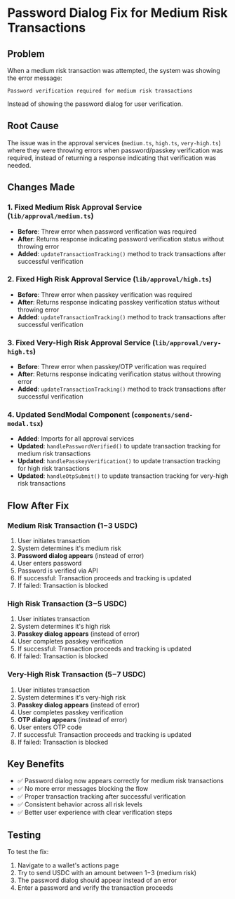 # Password Dialog Fix for Medium Risk Transactions

## Problem
When a medium risk transaction was attempted, the system was showing the error message:
```
Password verification required for medium risk transactions
```
Instead of showing the password dialog for user verification.

## Root Cause
The issue was in the approval services (`medium.ts`, `high.ts`, `very-high.ts`) where they were throwing errors when password/passkey verification was required, instead of returning a response indicating that verification was needed.

## Changes Made

### 1. Fixed Medium Risk Approval Service (`lib/approval/medium.ts`)
- **Before**: Threw error when password verification was required
- **After**: Returns response indicating password verification status without throwing error
- **Added**: `updateTransactionTracking()` method to track transactions after successful verification

### 2. Fixed High Risk Approval Service (`lib/approval/high.ts`)
- **Before**: Threw error when passkey verification was required  
- **After**: Returns response indicating passkey verification status without throwing error
- **Added**: `updateTransactionTracking()` method to track transactions after successful verification

### 3. Fixed Very-High Risk Approval Service (`lib/approval/very-high.ts`)
- **Before**: Threw error when passkey/OTP verification was required
- **After**: Returns response indicating verification status without throwing error
- **Added**: `updateTransactionTracking()` method to track transactions after successful verification

### 4. Updated SendModal Component (`components/send-modal.tsx`)
- **Added**: Imports for all approval services
- **Updated**: `handlePasswordVerified()` to update transaction tracking for medium risk transactions
- **Updated**: `handlePasskeyVerification()` to update transaction tracking for high risk transactions  
- **Updated**: `handleOtpSubmit()` to update transaction tracking for very-high risk transactions

## Flow After Fix

### Medium Risk Transaction ($1-$3 USDC)
1. User initiates transaction
2. System determines it's medium risk
3. **Password dialog appears** (instead of error)
4. User enters password
5. Password is verified via API
6. If successful: Transaction proceeds and tracking is updated
7. If failed: Transaction is blocked

### High Risk Transaction ($3-$5 USDC)
1. User initiates transaction
2. System determines it's high risk
3. **Passkey dialog appears** (instead of error)
4. User completes passkey verification
5. If successful: Transaction proceeds and tracking is updated
6. If failed: Transaction is blocked

### Very-High Risk Transaction ($5-$7 USDC)
1. User initiates transaction
2. System determines it's very-high risk
3. **Passkey dialog appears** (instead of error)
4. User completes passkey verification
5. **OTP dialog appears** (instead of error)
6. User enters OTP code
7. If successful: Transaction proceeds and tracking is updated
8. If failed: Transaction is blocked

## Key Benefits
- ✅ Password dialog now appears correctly for medium risk transactions
- ✅ No more error messages blocking the flow
- ✅ Proper transaction tracking after successful verification
- ✅ Consistent behavior across all risk levels
- ✅ Better user experience with clear verification steps

## Testing
To test the fix:
1. Navigate to a wallet's actions page
2. Try to send USDC with an amount between $1-$3 (medium risk)
3. The password dialog should appear instead of an error
4. Enter a password and verify the transaction proceeds 